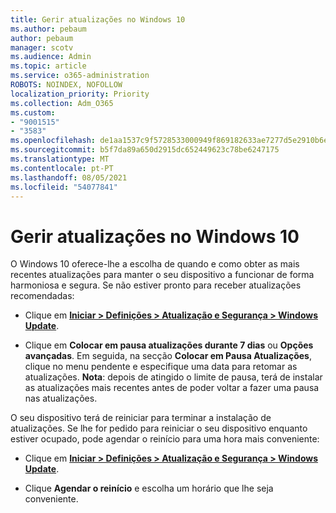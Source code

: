 ```yaml
---
title: Gerir atualizações no Windows 10
ms.author: pebaum
author: pebaum
manager: scotv
ms.audience: Admin
ms.topic: article
ms.service: o365-administration
ROBOTS: NOINDEX, NOFOLLOW
localization_priority: Priority
ms.collection: Adm_O365
ms.custom:
- "9001515"
- "3583"
ms.openlocfilehash: de1aa1537c9f5728533000949f869182633ae7277d5e2910b6e572a10195571d
ms.sourcegitcommit: b5f7da89a650d2915dc652449623c78be6247175
ms.translationtype: MT
ms.contentlocale: pt-PT
ms.lasthandoff: 08/05/2021
ms.locfileid: "54077841"
---
```

# <a name="manage-updates-in-windows-10"></a>Gerir atualizações no Windows 10

O Windows 10 oferece-lhe a escolha de quando e como obter as mais recentes atualizações para manter o seu dispositivo a funcionar de forma harmoniosa e segura. Se não estiver pronto para receber atualizações recomendadas:

- Clique em **[Iniciar > Definições > Atualização e Segurança > Windows Update](ms-settings:windowsupdate)**.

- Clique em **Colocar em pausa atualizações durante 7 dias** ou **Opções avançadas**. Em seguida, na secção **Colocar em Pausa Atualizações**, clique no menu pendente e especifique uma data para retomar as atualizações. **Nota**: depois de atingido o limite de pausa, terá de instalar as atualizações mais recentes antes de poder voltar a fazer uma pausa nas atualizações.

O seu dispositivo terá de reiniciar para terminar a instalação de atualizações. Se lhe for pedido para reiniciar o seu dispositivo enquanto estiver ocupado, pode agendar o reinício para uma hora mais conveniente:

- Clique em **[Iniciar > Definições > Atualização e Segurança > Windows Update](ms-settings:windowsupdate)**.

- Clique **Agendar o reinício** e escolha um horário que lhe seja conveniente.
